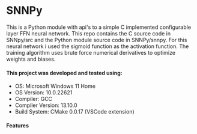 # SNNPy
This is a Python module with api's to a simple C implemented configurable layer FFN neural network. This repo contains the C source code in SNNpy/src and the Python module source code in SNNPy/snnpy. For this neural network i used the sigmoid function as the activation function. The training algorithm uses brute force numerical derivatives to optimize weights and biases.

#### This project was developed and tested using:

- OS: Microsoft Windows 11 Home
- OS Version: 10.0.22621
- Compiler: GCC 
- Compiler Version: 13.10.0
- Build System: CMake 0.0.17 (VSCode extension)

#### Features

